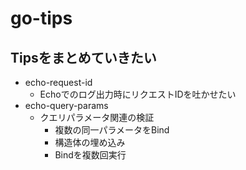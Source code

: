 # go-tips

Tipsをまとめていきたい
--
- echo-request-id
    - Echoでのログ出力時にリクエストIDを吐かせたい
- echo-query-params
    - クエリパラメータ関連の検証
        - 複数の同一パラメータをBind
        - 構造体の埋め込み
        - Bindを複数回実行
